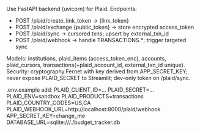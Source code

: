 Use FastAPI backend (uvicorn) for Plaid. Endpoints:
- POST /plaid/create_link_token -> {link_token}
- POST /plaid/exchange {public_token} -> store encrypted access_token
- POST /plaid/sync -> cursored txns; upsert by external_txn_id
- POST /plaid/webhook -> handle TRANSACTIONS.*; trigger targeted sync

Models: institutions, plaid_items (access_token_enc), accounts, plaid_cursors, transactions(+plaid_account_id, external_txn_id unique).
Security: cryptography.Fernet with key derived from APP_SECRET_KEY; never expose PLAID_SECRET to Streamlit; dev-only token on /plaid/sync.

.env.example add:
PLAID_CLIENT_ID=...
PLAID_SECRET=...
PLAID_ENV=sandbox
PLAID_PRODUCTS=transactions
PLAID_COUNTRY_CODES=US,CA
PLAID_WEBHOOK_URL=http://localhost:8000/plaid/webhook
APP_SECRET_KEY=change_me
DATABASE_URL=sqlite:///./budget_tracker.db